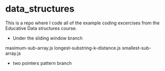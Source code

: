 # data_structures

This is a repo where I code all of the example coding excercises from the Educative Data structures course.

 - Under the sliding window branch

maximum-sub-array.js
longest-substring-k-distance.js
smallest-sub-array.js



 - two pointers pattern branch

